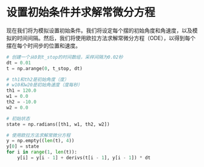 # 设置初始条件并求解常微分方程

现在我们将为模拟设置初始条件。我们将设定每个摆的初始角度和角速度，以及模拟的时间间隔。然后，我们将使用欧拉方法求解常微分方程（ODE），以得到每个摆在每个时间步的位置和速度。

```python
# 创建一个从0到t_stop的时间数组，采样间隔为0.02秒
dt = 0.01
t = np.arange(0, t_stop, dt)

# th1和th2是初始角度（度）
# w10和w20是初始角速度（度每秒）
th1 = 120.0
w1 = 0.0
th2 = -10.0
w2 = 0.0

# 初始状态
state = np.radians([th1, w1, th2, w2])

# 使用欧拉方法求解常微分方程
y = np.empty((len(t), 4))
y[0] = state
for i in range(1, len(t)):
    y[i] = y[i - 1] + derivs(t[i - 1], y[i - 1]) * dt
```
